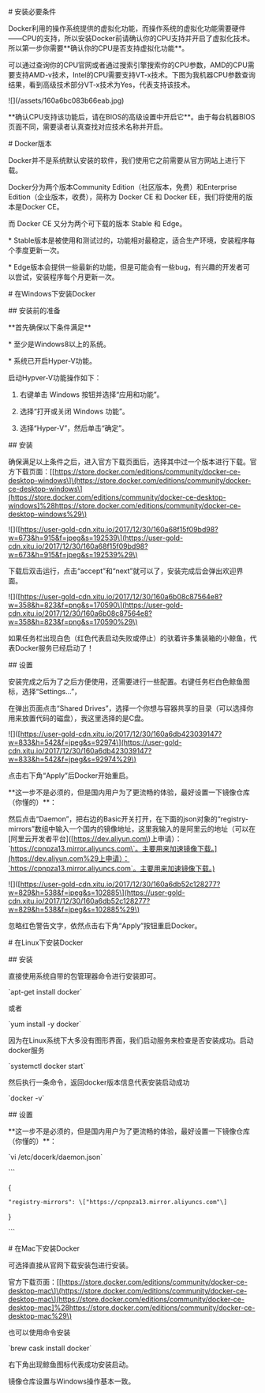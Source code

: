 \# 安装必要条件

Docker利用的操作系统提供的虚拟化功能，而操作系统的虚拟化功能需要硬件——CPU的支持，所以安装Docker前请确认你的CPU支持并开启了虚拟化技术。所以第一步你需要\*\*确认你的CPU是否支持虚拟化功能\*\*。

可以通过查询你的CPU官网或者通过搜索引擎搜索你的CPU参数，AMD的CPU需要支持AMD-v技术，Intel的CPU需要支持VT-x技术。下图为我机器CPU参数查询结果，看到高级技术部分VT-x技术为Yes，代表支持该技术。

!\[\]\(/assets/160a6bc083b66eab.jpg\)

\*\*确认CPU支持该功能后，请在BIOS的高级设置中开启它\*\*。由于每台机器BIOS页面不同，需要读者认真查找对应技术名称并开启。

\# Docker版本

Docker并不是系统默认安装的软件，我们使用它之前需要从官方网站上进行下载。

Docker分为两个版本Community Edition（社区版本，免费）和Enterprise Edition（企业版本，收费），简称为 Docker CE 和 Docker EE，我们将使用的版本是Docker CE。

而 Docker CE 又分为两个可下载的版本 Stable 和 Edge。

\* Stable版本是被使用和测试过的，功能相对最稳定，适合生产环境，安装程序每个季度更新一次。

\* Edge版本会提供一些最新的功能，但是可能会有一些bug，有兴趣的开发者可以尝试，安装程序每个月更新一次。

\# 在Windows下安装Docker

\#\# 安装前的准备

\*\*首先确保以下条件满足\*\*

\* 至少是Windows8以上的系统。

\* 系统已开启Hyper-V功能。

启动Hypver-V功能操作如下：

1. 右键单击 Windows 按钮并选择“应用和功能”。

2. 选择“打开或关闭 Windows 功能”。

3. 选择“Hyper-V”，然后单击“确定”。



\#\# 安装

确保满足以上条件之后，进入官方下载页面后，选择其中过一个版本进行下载。官方下载页面：\[[https://store.docker.com/editions/community/docker-ce-desktop-windows\]\(https://store.docker.com/editions/community/docker-ce-desktop-windows\](https://store.docker.com/editions/community/docker-ce-desktop-windows]%28https://store.docker.com/editions/community/docker-ce-desktop-windows%29\)

!\[\]\([https://user-gold-cdn.xitu.io/2017/12/30/160a68f15f09bd98?w=673&h=915&f=jpeg&s=192539\](https://user-gold-cdn.xitu.io/2017/12/30/160a68f15f09bd98?w=673&h=915&f=jpeg&s=192539%29\)

下载后双击运行，点击“accept”和“next”就可以了，安装完成后会弹出欢迎界面。

!\[\]\([https://user-gold-cdn.xitu.io/2017/12/30/160a6b08c87564e8?w=358&h=823&f=png&s=170590\](https://user-gold-cdn.xitu.io/2017/12/30/160a6b08c87564e8?w=358&h=823&f=png&s=170590%29\)

如果任务栏出现白色（红色代表启动失败或停止）的驮着许多集装箱的小鲸鱼，代表Docker服务已经启动了！

\#\# 设置

安装完成之后为了之后方便使用，还需要进行一些配置。右键任务栏白色鲸鱼图标，选择“Settings...”，

在弹出页面点击“Shared Drives”，选择一个你想与容器共享的目录（可以选择你用来放置代码的磁盘），我这里选择的是C盘。

!\[\]\([https://user-gold-cdn.xitu.io/2017/12/30/160a6db423039147?w=833&h=542&f=jpeg&s=92974\](https://user-gold-cdn.xitu.io/2017/12/30/160a6db423039147?w=833&h=542&f=jpeg&s=92974%29\)

点击右下角“Apply”后Docker开始重启。

\*\*这一步不是必须的，但是国内用户为了更流畅的体验，最好设置一下镜像仓库（你懂的）\*\*：

然后点击“Daemon”，把右边的Basic开关打开，在下面的json对象的“registry-mirrors”数组中输入一个国内的镜像地址，这里我输入的是阿里云的地址（可以在\[阿里云开发者平台\]\([https://dev.aliyun.com\)上申请）：\`https://cpnpza13.mirror.aliyuncs.com\`。主要用来加速镜像下载。](https://dev.aliyun.com%29上申请）：`https://cpnpza13.mirror.aliyuncs.com`。主要用来加速镜像下载。)

!\[\]\([https://user-gold-cdn.xitu.io/2017/12/30/160a6db52c128277?w=829&h=538&f=jpeg&s=102885\](https://user-gold-cdn.xitu.io/2017/12/30/160a6db52c128277?w=829&h=538&f=jpeg&s=102885%29\)

忽略红色警告文字，依然点击右下角“Apply”按钮重启Docker。

\# 在Linux下安装Docker

\#\# 安装

直接使用系统自带的包管理器命令进行安装即可。

\`apt-get install docker\`

或者

\`yum install -y docker\`

因为在Linux系统下大多没有图形界面，我们启动服务来检查是否安装成功。启动docker服务

\`systemctl docker start\`

然后执行一条命令，返回docker版本信息代表安装启动成功

\`docker -v\`

\#\# 设置

\*\*这一步不是必须的，但是国内用户为了更流畅的体验，最好设置一下镜像仓库（你懂的）\*\*：

\`vi /etc/docerk/daemon.json\`

\`\`\`

{

```
"registry-mirrors": \["https://cpnpza13.mirror.aliyuncs.com"\]
```

}

\`\`\`

\# 在Mac下安装Docker

可选择直接从官网下载安装包进行安装。

官方下载页面：\[[https://store.docker.com/editions/community/docker-ce-desktop-mac\]\(https://store.docker.com/editions/community/docker-ce-desktop-mac\](https://store.docker.com/editions/community/docker-ce-desktop-mac]%28https://store.docker.com/editions/community/docker-ce-desktop-mac%29\)

也可以使用命令安装

\`brew cask install docker\`

右下角出现鲸鱼图标代表成功安装启动。

镜像仓库设置与Windows操作基本一致。

